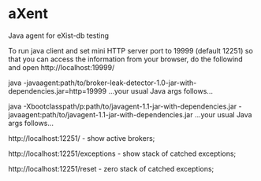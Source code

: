 # aXent
Java agent for eXist-db testing

To run java client and set mini HTTP server port to 19999 (default 12251) so that you can access the information from your browser, do the followind and open http://localhost:19999/

java -javaagent:path/to/broker-leak-detector-1.0-jar-with-dependencies.jar=http=19999 ...your usual Java args follows...

java -Xbootclasspath/p:path/to/javagent-1.1-jar-with-dependencies.jar -javaagent:path/to/javagent-1.1-jar-with-dependencies.jar  ...your usual Java args follows...

http://localhost:12251/ - show active brokers;

http://localhost:12251/exceptions - show stack of catched exceptions;

http://localhost:12251/reset - zero stack of catched exceptions;
